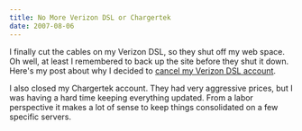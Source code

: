 ```yaml
---
title: No More Verizon DSL or Chargertek
date: 2007-08-06
---
```

I finally cut the cables on my Verizon DSL, so they shut off my web space. Oh well, at least I remembered to back up the site before they shut it down. Here's my post about why I decided to <a href="http://myverizonsite.blogspot.com/2007/06/canceling-verizons-dsl.html">cancel my Verizon DSL account</a>.

I also closed my Chargertek account. They had very aggressive prices, but I was having a hard time keeping everything updated. From a labor perspective it makes a lot of sense to keep things consolidated on a few specific servers.

